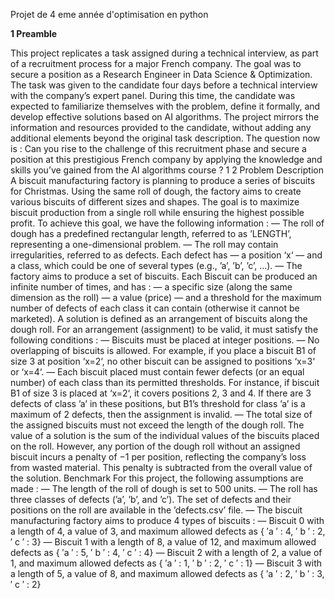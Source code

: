 Projet de 4 eme année d'optimisation en python

**1 Preamble**

This project replicates a task assigned during a technical interview, as part of a recruitment
process for a major French company. The goal was to secure a position as a Research Engineer in
Data Science & Optimization. The task was given to the candidate four days before a technical
interview with the company’s expert panel. During this time, the candidate was expected to
familiarize themselves with the problem, define it formally, and develop effective solutions based
on AI algorithms.
The project mirrors the information and resources provided to the candidate, without adding
any additional elements beyond the original task description.
The question now is : Can you rise to the challenge of this recruitment phase and secure a position
at this prestigious French company by applying the knowledge and skills you’ve gained from the
AI algorithms course ?
1
2 Problem Description
A biscuit manufacturing factory is planning to produce a series of biscuits for Christmas. Using
the same roll of dough, the factory aims to create various biscuits of different sizes and shapes.
The goal is to maximize biscuit production from a single roll while ensuring the highest possible
profit.
To achieve this goal, we have the following information :
— The roll of dough has a predefined rectangular length, referred to as ’LENGTH’, representing a one-dimensional problem.
— The roll may contain irregularities, referred to as defects. Each defect has
— a position ‘x‘
— and a class, which could be one of several types (e.g., ’a’, ’b’, ’c’, ...).
— The factory aims to produce a set of biscuits. Each Biscuit can be produced an infinite
number of times, and has :
— a specific size (along the same dimension as the roll)
— a value (price)
— and a threshold for the maximum number of defects of each class it can contain (otherwise it cannot be marketed).
A solution is defined as an arrangement of biscuits along the dough roll. For an arrangement
(assignment) to be valid, it must satisfy the following conditions :
— Biscuits must be placed at integer positions.
— No overlapping of biscuits is allowed. For example, if you place a biscuit B1 of size 3 at
position ‘x=2‘, no other biscuit can be assigned to positions ‘x=3‘ or ‘x=4‘.
— Each biscuit placed must contain fewer defects (or an equal number) of each class than
its permitted thresholds. For instance, if biscuit B1 of size 3 is placed at ‘x=2‘, it covers
positions 2, 3 and 4. If there are 3 defects of class ’a’ in these positions, but B1’s threshold
for class ’a’ is a maximum of 2 defects, then the assignment is invalid.
— The total size of the assigned biscuits must not exceed the length of the dough roll.
The value of a solution is the sum of the individual values of the biscuits placed on the roll.
However, any portion of the dough roll without an assigned biscuit incurs a penalty of −1 per
position, reflecting the company’s loss from wasted material. This penalty is subtracted from the
overall value of the solution.
Benchmark
For this project, the following assumptions are made :
— The length of the roll of dough is set to 500 units.
— The roll has three classes of defects (’a’, ’b’, and ’c’). The set of defects and their positions
on the roll are available in the ’defects.csv’ file.
— The biscuit manufacturing factory aims to produce 4 types of biscuits :
— Biscuit 0 with a length of 4, a value of 3, and maximum allowed defects as {
′a
′
: 4,
′
b
′
:
2,
′
c
′
: 3}
— Biscuit 1 with a length of 8, a value of 12, and maximum allowed defects as {
′a
′
:
5,
′
b
′
: 4,
′
c
′
: 4}
— Biscuit 2 with a length of 2, a value of 1, and maximum allowed defects as {
′a
′
: 1,
′
b
′
:
2,
′
c
′
: 1}
— Biscuit 3 with a length of 5, a value of 8, and maximum allowed defects as {
′a
′
: 2,
′
b
′
:
3,
′
c
′
: 2}
